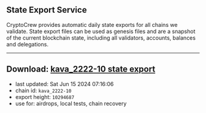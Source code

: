 ## State Export Service
CryptoCrew provides automatic daily state exports for all chains we validate. State export files can be used as genesis files and are a snapshot of the current blockchain state, including all validators, accounts, balances and delegations.

---
**Download: [kava_2222-10 state export](https://dl-eu2.ccvalidators.com/SERVICE/kava/kava_2222-10_export_10294687.json)**
---

- last updated: Sat Jun 15 2024 07:16:06
- chain id: `kava_2222-10`
- export height: `10294687`
- use for: airdrops, local tests, chain recovery
